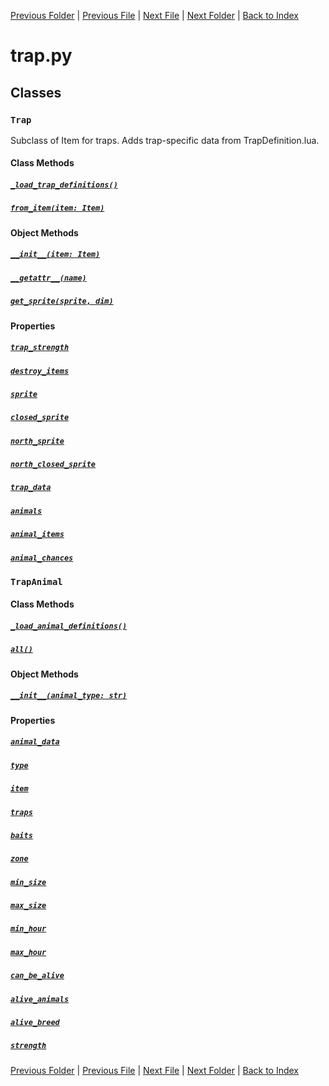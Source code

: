 [Previous Folder](../lists/attachment_list.md) | [Previous File](skill.md) | [Next File](vehicle.md) | [Next Folder](../parser/distribution_container_parser.md) | [Back to Index](../../index.md)

# trap.py

## Classes

### `Trap`

Subclass of Item for traps. Adds trap-specific data from TrapDefinition.lua.

#### Class Methods
##### [`_load_trap_definitions()`](https://github.com/Vaileasys/pz-wiki_parser/blob/main/scripts/objects/trap.py#L15)
##### [`from_item(item: Item)`](https://github.com/Vaileasys/pz-wiki_parser/blob/main/scripts/objects/trap.py#L42)
#### Object Methods
##### [`__init__(item: Item)`](https://github.com/Vaileasys/pz-wiki_parser/blob/main/scripts/objects/trap.py#L46)
##### [`__getattr__(name)`](https://github.com/Vaileasys/pz-wiki_parser/blob/main/scripts/objects/trap.py#L50)
##### [`get_sprite(sprite, dim)`](https://github.com/Vaileasys/pz-wiki_parser/blob/main/scripts/objects/trap.py#L53)
#### Properties
##### [`trap_strength`](https://github.com/Vaileasys/pz-wiki_parser/blob/main/scripts/objects/trap.py#L62)
##### [`destroy_items`](https://github.com/Vaileasys/pz-wiki_parser/blob/main/scripts/objects/trap.py#L66)
##### [`sprite`](https://github.com/Vaileasys/pz-wiki_parser/blob/main/scripts/objects/trap.py#L71)
##### [`closed_sprite`](https://github.com/Vaileasys/pz-wiki_parser/blob/main/scripts/objects/trap.py#L75)
##### [`north_sprite`](https://github.com/Vaileasys/pz-wiki_parser/blob/main/scripts/objects/trap.py#L79)
##### [`north_closed_sprite`](https://github.com/Vaileasys/pz-wiki_parser/blob/main/scripts/objects/trap.py#L83)
##### [`trap_data`](https://github.com/Vaileasys/pz-wiki_parser/blob/main/scripts/objects/trap.py#L87)
##### [`animals`](https://github.com/Vaileasys/pz-wiki_parser/blob/main/scripts/objects/trap.py#L91)
##### [`animal_items`](https://github.com/Vaileasys/pz-wiki_parser/blob/main/scripts/objects/trap.py#L99)
##### [`animal_chances`](https://github.com/Vaileasys/pz-wiki_parser/blob/main/scripts/objects/trap.py#L103)

### `TrapAnimal`
#### Class Methods
##### [`_load_animal_definitions()`](https://github.com/Vaileasys/pz-wiki_parser/blob/main/scripts/objects/trap.py#L115)
##### [`all()`](https://github.com/Vaileasys/pz-wiki_parser/blob/main/scripts/objects/trap.py#L142)
#### Object Methods
##### [`__init__(animal_type: str)`](https://github.com/Vaileasys/pz-wiki_parser/blob/main/scripts/objects/trap.py#L148)
#### Properties
##### [`animal_data`](https://github.com/Vaileasys/pz-wiki_parser/blob/main/scripts/objects/trap.py#L153)
##### [`type`](https://github.com/Vaileasys/pz-wiki_parser/blob/main/scripts/objects/trap.py#L157)
##### [`item`](https://github.com/Vaileasys/pz-wiki_parser/blob/main/scripts/objects/trap.py#L161)
##### [`traps`](https://github.com/Vaileasys/pz-wiki_parser/blob/main/scripts/objects/trap.py#L165)
##### [`baits`](https://github.com/Vaileasys/pz-wiki_parser/blob/main/scripts/objects/trap.py#L169)
##### [`zone`](https://github.com/Vaileasys/pz-wiki_parser/blob/main/scripts/objects/trap.py#L173)
##### [`min_size`](https://github.com/Vaileasys/pz-wiki_parser/blob/main/scripts/objects/trap.py#L177)
##### [`max_size`](https://github.com/Vaileasys/pz-wiki_parser/blob/main/scripts/objects/trap.py#L181)
##### [`min_hour`](https://github.com/Vaileasys/pz-wiki_parser/blob/main/scripts/objects/trap.py#L185)
##### [`max_hour`](https://github.com/Vaileasys/pz-wiki_parser/blob/main/scripts/objects/trap.py#L189)
##### [`can_be_alive`](https://github.com/Vaileasys/pz-wiki_parser/blob/main/scripts/objects/trap.py#L193)
##### [`alive_animals`](https://github.com/Vaileasys/pz-wiki_parser/blob/main/scripts/objects/trap.py#L197)
##### [`alive_breed`](https://github.com/Vaileasys/pz-wiki_parser/blob/main/scripts/objects/trap.py#L201)
##### [`strength`](https://github.com/Vaileasys/pz-wiki_parser/blob/main/scripts/objects/trap.py#L205)


[Previous Folder](../lists/attachment_list.md) | [Previous File](skill.md) | [Next File](vehicle.md) | [Next Folder](../parser/distribution_container_parser.md) | [Back to Index](../../index.md)
